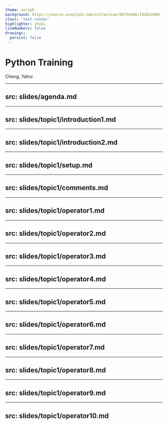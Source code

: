 ```yaml
---
theme: seriph
background: https://source.unsplash.com/collection/94734566/1920x1080
class: 'text-center'
highlighter: shiki
lineNumbers: false
drawings:
  persist: false
---
```


# Python Training

Cheng, Yahui

---
src: slides/agenda.md
---

---
src: slides/topic1/introduction1.md
---

---
src: slides/topic1/introduction2.md
---

---
src: slides/topic1/setup.md
---

---
src: slides/topic1/comments.md
---

---
src: slides/topic1/operator1.md
---

---
src: slides/topic1/operator2.md
---

---
src: slides/topic1/operator3.md
---

---
src: slides/topic1/operator4.md
---

---
src: slides/topic1/operator5.md
---

---
src: slides/topic1/operator6.md
---

---
src: slides/topic1/operator7.md
---

---
src: slides/topic1/operator8.md
---

---
src: slides/topic1/operator9.md
---

---
src: slides/topic1/operator10.md
---